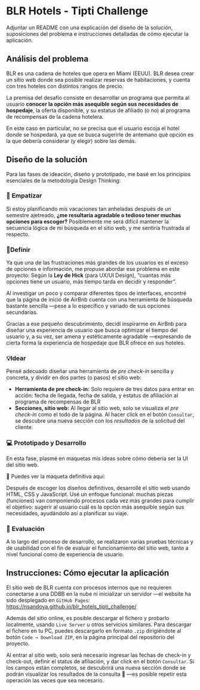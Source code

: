 # BLR Hotels - Tipti Challenge

Adjuntar un README con una explicación del diseño de la solución, suposiciones del
problema e instrucciones detalladas de cómo ejecutar la aplicación.

## Análisis del problema

BLR es una cadena de hoteles que opera en Miami (EEUU). BLR desea crear un sitio web donde sea posible realizar reservas de habitaciones, y cuenta con tres hoteles con distintos rangos de precio. 

La premisa del desafío consiste en desarrollar un programa que permita al usuario **conocer la opción más asequible según sus necesidades de hospedaje**, la oferta disponible, y su estatus de afiliado (o no) al programa de recompensas de la cadena hotelera.

En este caso en particular, no se precisa que el usuario escoja el hotel donde se hospedará, ya que se busca sugerirle de antemano qué opción es la que debería considerar (y elegir) sobre las demás.

## Diseño de la solución

Para las fases de ideación, diseño y prototipado, me basé en los principios esenciales de la metodología Design Thinking:

### 👥 **Empatizar**

Si estoy planificando mis vacaciones tan anheladas después de un semestre ajetreado, **¿me resultaría agradable o tedioso tener muchas opciones para escoger?** Posiblemente me será difícil mantener la secuencia lógica de mi búsqueda en el sitio web, y me sentiría frustrada al respecto.

### 📍**Definir**

Ya que una de las frustraciones más grandes de los usuarios es el exceso de opciones e información, me propuse abordar ese problema en este proyecto: Según la **Ley de Hick** (para UX/UI Design), “cuantas más opciones tiene un usuario, más tiempo tarda en decidir y responder”.

Al investigar un poco y comparar diferentes tipos de interfaces, encontré que la página de inicio de AirBnb cuenta con una herramienta de búsqueda bastante sencilla —pese a lo específico y variado de sus opciones secundarias. 

Gracias a ese pequeño descubrimiento, decidí inspirarme en AirBnb para diseñar una experiencia de usuario que busca optimizar el tiempo del usuario y, a su vez, ser amena y estéticamente agradable —expresando de cierta forma la experiencia de hospedaje que BLR ofrece en sus hoteles.

### 💡**Idear**

Pensé adecuado diseñar una herramienta de *pre check-in* sencilla y concreta, y dividir en dos partes (o pasos) el sitio web:

- **Herramienta de pre check-in:** Solo requiere de tres datos para entrar en acción: fecha de llegada, fecha de salida, y estatus de afiliación al programa de recompensas de BLR
- **Secciones, sitio web:** Al llegar al sitio web, solo se visualiza el *pre check-in* como el todo de la página. Al hacer click en el botón `Consultar`, se descubre una nueva sección con los *resultados* de la solicitud del cliente.

### 💻 **Prototipado y Desarrollo**

En esta fase, plasmé en maquetas mis ideas sobre cómo debería ser la UI del sitio web.

🐥 Puedes ver la maqueta definitiva aquí: 

Después de escoger los diseños definitivos, desarrollé el sitio web usando HTML, CSS y JavaScript. Usé un enfoque funcional: muchas piezas (funciones) van componiendo procesos cada vez más grandes para cumplir el objetivo: sugerir al usuario cuál es la opción más asequible según sus necesidades, ayudándolo así a planificar su viaje.

### 🔎 **Evaluación**

A lo largo del proceso de desarrollo, se realizaron varias pruebas técnicas y de usabilidad con el fin de evaluar el funcionamiento del sitio web, tanto a nivel funcional como de experiencia de usuario.

## Instrucciones: Cómo ejecutar la aplicación

El sitio web de BLR cuenta con procesos internos que no requieren conectarse a una DDBB en la nube ni inicializar un servidor —el website ha sido desplegado en `GitHub Pages`: https://nsandoya.github.io/blr_hotels_tipti_challenge/

Además del sitio online, es posible descargar el fichero y probarlo localmente, usando `Live Server` u otros servicios similares. Para descargar el fichero en tu PC, puedes descargarlo en formato `.zip` dirigiéndote al botón `Code → Download ZIP`, en la página principal del repositorio del proyecto.

Al entrar al sitio web, solo será necesario ingresar las fechas de check-in y check-out, definir el status de afiliación, y dar click en el botón `Consultar`. Si los campos están completos, se descubrirá una nueva sección donde se podrán visualizar los resultados de la consulta 🙂 —es posible repetir esta operación las veces que sea necesario.